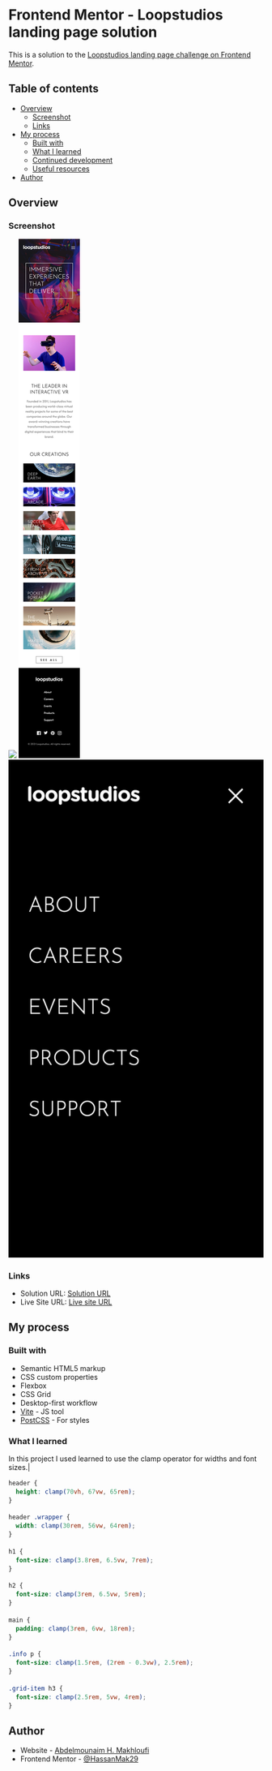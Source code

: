 # Frontend Mentor - Loopstudios landing page solution

This is a solution to the [Loopstudios landing page challenge on Frontend Mentor](https://www.frontendmentor.io/challenges/loopstudios-landing-page-N88J5Onjw).

## Table of contents

- [Overview](#overview)
  - [Screenshot](#screenshot)
  - [Links](#links)
- [My process](#my-process)
  - [Built with](#built-with)
  - [What I learned](#what-i-learned)
  - [Continued development](#continued-development)
  - [Useful resources](#useful-resources)
- [Author](#author)

## Overview

### Screenshot

![](./screenshots/screenshot.jpg)
![](./screenshots/screenshot-mobile.jpg)
![](./screenshots/screenshot-mobile-menu.jpg)

### Links

- Solution URL: [Solution URL](https://github.com/HassanMak29/frontend-mentor-loopside-landing-page)
- Live Site URL: [Live site URL](https://your-live-site-url.com)

## My process

### Built with

- Semantic HTML5 markup
- CSS custom properties
- Flexbox
- CSS Grid
- Desktop-first workflow
- [Vite](https://vite.dev/) - JS tool
- [PostCSS](https://postcss.org/) - For styles

### What I learned

In this project I used learned to use the clamp operator for widths and font sizes.|

```css
header {
  height: clamp(70vh, 67vw, 65rem);
}

header .wrapper {
  width: clamp(30rem, 56vw, 64rem);
}

h1 {
  font-size: clamp(3.8rem, 6.5vw, 7rem);
}

h2 {
  font-size: clamp(3rem, 6.5vw, 5rem);
}

main {
  padding: clamp(3rem, 6vw, 18rem);
}

.info p {
  font-size: clamp(1.5rem, (2rem - 0.3vw), 2.5rem);
}

.grid-item h3 {
  font-size: clamp(2.5rem, 5vw, 4rem);
}
```

## Author

- Website - [Abdelmounaim H. Makhloufi](https://www.makhloufi.me)
- Frontend Mentor - [@HassanMak29](https://www.frontendmentor.io/profile/HassanMak29)

